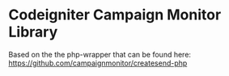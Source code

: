 # Codeigniter Campaign Monitor Library

Based on the the php-wrapper that can be found here: https://github.com/campaignmonitor/createsend-php
